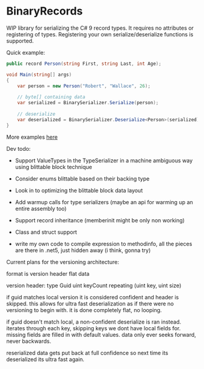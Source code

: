 # BinaryRecords

WIP library for serializing the C# 9 record types. It requires no attributes or registering of types. Registering your own serialize/deserialize functions is supported.

Quick example:

```cs
public record Person(string First, string Last, int Age);

void Main(string[] args) 
{
    var person = new Person("Robert", "Wallace", 26);
    
    // byte[] containing data
    var serialized = BinarySerializer.Serialize(person);
    
    // deserialize
    var deserialized = BinarySerializer.Deserialize<Person>(serialized);
}
```

More examples [here](https://github.com/chandler14362/BinaryRecords/blob/main/ConsoleTest/Program.cs)

Dev todo:
 - Support ValueTypes in the TypeSerializer in a machine ambiguous way using blittable block technique
 - Consider enums blittable based on their backing type
 - Look in to optimizing the blittable block data layout
 - Add warmup calls for type serializers (maybe an api for warming up an entire assembly too)
 
 - Support record inheritance (memberinit might be only non working)
 - Class and struct support
 - write my own code to compile expression to methodinfo, all the pieces are there in .net5, just hidden away (i think, gonna try)

Current plans for the versioning architecture:

format is
version header
flat data

version header:
type Guid
uint keyCount
repeating (uint key, uint size)

if guid matches local version it is considered confident and header is skipped.
this allows for ultra fast deserialization as if there were no versioning to begin with.
it is done completely flat, no looping.

if guid doesn't match local, a non-confident deserialize is ran instead.
iterates through each key, skipping keys we dont have local fields for.
missing fields are filled in with default values.
data only ever seeks forward, never backwards.

reserialized data gets put back at full confidence so next time its deserialized its ultra fast again.
